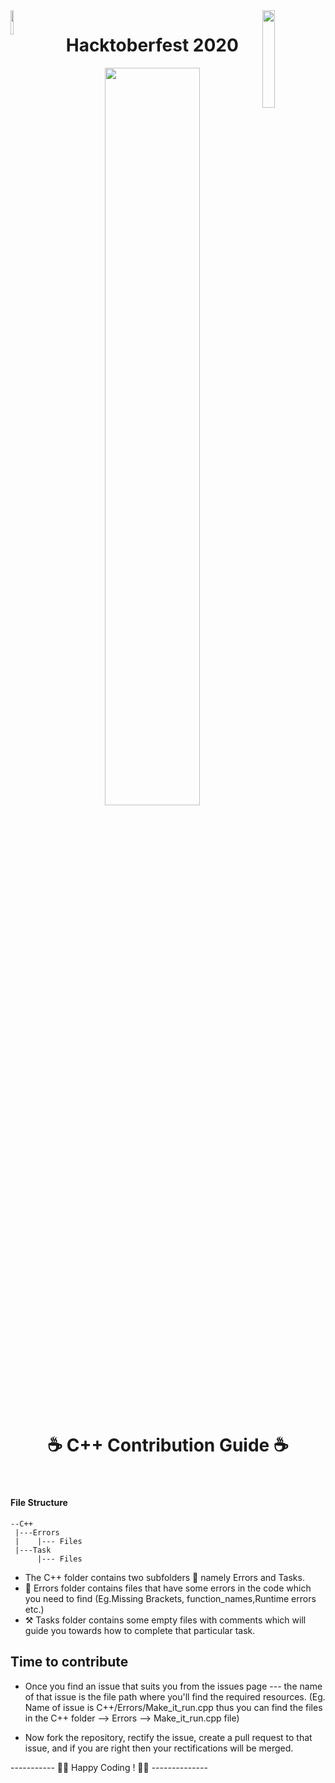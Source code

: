 <img src='https://github.githubassets.com/images/modules/logos_page/GitHub-Mark.png' width='10%' align='left'>
<img src='https://repsi.bvcoend.ac.in/wp-content/themes/confrence/images/b3.png' width='20%' align='right'>
<h1 align="center"> Hacktoberfest 2020</h1>
<p align='center'>
<img src='https://hacktoberfest.digitalocean.com/assets/HF-full-logo-b05d5eb32b3f3ecc9b2240526104cf4da3187b8b61963dd9042fdc2536e4a76c.svg' width='55%'></p>

<h1 align="center"> ☕ C++ Contribution Guide ☕ </h1>
<br>

#### File Structure

```
--C++
 |---Errors
 |    |--- Files
 |---Task
      |--- Files
```

- The C++ folder contains two subfolders 📁 namely Errors and Tasks.
- 🐞 Errors folder contains files that have some errors in the code which you need to find (Eg.Missing Brackets, function_names,Runtime errors etc.)
- ⚒ Tasks folder contains some empty files with comments which will guide you towards how to complete that particular task.

## Time to contribute

- Once you find an issue that suits you from the issues page --- the name of that issue is the file path where you'll find the required resources. (Eg. Name of issue is C++/Errors/Make_it_run.cpp thus you can find the files in the C++ folder --> Errors --> Make_it_run.cpp file)

- Now fork the repository, rectify the issue, create a pull request to that issue, and if you are right then your rectifications will be merged.

----------- 👩‍💻 Happy Coding ! 👩‍💻 --------------



